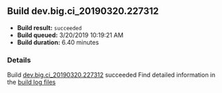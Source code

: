 ## Build dev.big.ci_20190320.227312
- **Build result:** `succeeded`
- **Build queued:** 3/20/2019 10:19:21 AM
- **Build duration:** 6.40 minutes
### Details
Build [dev.big.ci_20190320.227312](https://winappstudio.visualstudio.com/web/build.aspx?pcguid=a4ef43be-68ce-4195-a619-079b4d9834c2&builduri=vstfs%3a%2f%2f%2fBuild%2fBuild%2f27312) succeeded
Find detailed information in the [build log files](https://uwpctdiags.blob.core.windows.net/buildlogs/dev.big.ci_20190320.227312_logs.zip)
